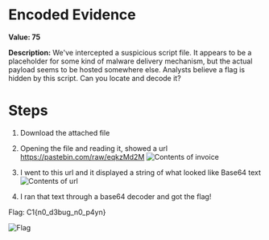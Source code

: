 # Encoded Evidence

**Value: 75**

**Description:**
We've intercepted a suspicious script file. It appears to be a placeholder for some kind of malware delivery mechanism, but the actual payload seems to be hosted somewhere else. Analysts believe a flag is hidden by this script. Can you locate and decode it?

# Steps
1. Download the attached file

2. Opening the file and reading it, showed a url https://pastebin.com/raw/eqkzMd2M
![Contents of invoice](https://github.com/user-attachments/assets/e28ccbfc-af75-4106-8d6a-9dcfa7e22c9a)

3. I went to this url and it displayed a string of what looked like Base64 text
![Contents of url](https://github.com/user-attachments/assets/12ba7e58-50b5-43fc-af37-b85abf470d37)

4. I ran that text through a base64 decoder and got the flag!

Flag: C1{n0_d3bug_n0_p4yn}


![Flag](https://github.com/user-attachments/assets/8e6bc1af-2054-4d3e-a651-e99a9a8e42dc)
